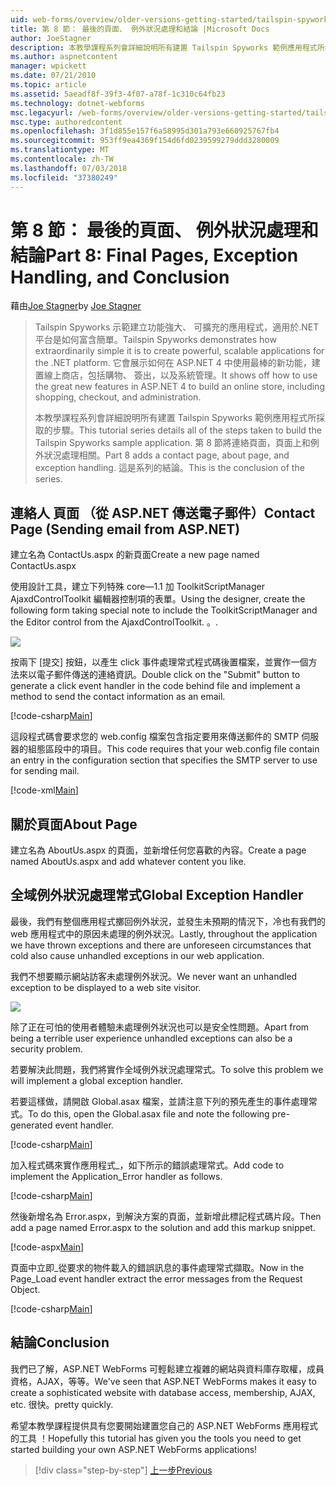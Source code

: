```yaml
---
uid: web-forms/overview/older-versions-getting-started/tailspin-spyworks/tailspin-spyworks-part-8
title: 第 8 節： 最後的頁面、 例外狀況處理和結論 |Microsoft Docs
author: JoeStagner
description: 本教學課程系列會詳細說明所有建置 Tailspin Spyworks 範例應用程式所採取的步驟。 第 8 節將連絡頁面，頁面上和例外狀況的相關...
ms.author: aspnetcontent
manager: wpickett
ms.date: 07/21/2010
ms.topic: article
ms.assetid: 5aeadf8f-39f3-4f07-a78f-1c310c64fb23
ms.technology: dotnet-webforms
msc.legacyurl: /web-forms/overview/older-versions-getting-started/tailspin-spyworks/tailspin-spyworks-part-8
msc.type: authoredcontent
ms.openlocfilehash: 3f1d855e157f6a58995d301a793e660925767fb4
ms.sourcegitcommit: 953ff9ea4369f154d6fd0239599279ddd3280009
ms.translationtype: MT
ms.contentlocale: zh-TW
ms.lasthandoff: 07/03/2018
ms.locfileid: "37380249"
---
```

<a name="part-8-final-pages-exception-handling-and-conclusion"></a><span data-ttu-id="a266c-104">第 8 節： 最後的頁面、 例外狀況處理和結論</span><span class="sxs-lookup"><span data-stu-id="a266c-104">Part 8: Final Pages, Exception Handling, and Conclusion</span></span>
====================
<span data-ttu-id="a266c-105">藉由[Joe Stagner](https://github.com/JoeStagner)</span><span class="sxs-lookup"><span data-stu-id="a266c-105">by [Joe Stagner](https://github.com/JoeStagner)</span></span>

> <span data-ttu-id="a266c-106">Tailspin Spyworks 示範建立功能強大、 可擴充的應用程式，適用於.NET 平台是如何富含簡單。</span><span class="sxs-lookup"><span data-stu-id="a266c-106">Tailspin Spyworks demonstrates how extraordinarily simple it is to create powerful, scalable applications for the .NET platform.</span></span> <span data-ttu-id="a266c-107">它會展示如何在 ASP.NET 4 中使用最棒的新功能，建置線上商店，包括購物、 簽出，以及系統管理。</span><span class="sxs-lookup"><span data-stu-id="a266c-107">It shows off how to use the great new features in ASP.NET 4 to build an online store, including shopping, checkout, and administration.</span></span>
> 
> <span data-ttu-id="a266c-108">本教學課程系列會詳細說明所有建置 Tailspin Spyworks 範例應用程式所採取的步驟。</span><span class="sxs-lookup"><span data-stu-id="a266c-108">This tutorial series details all of the steps taken to build the Tailspin Spyworks sample application.</span></span> <span data-ttu-id="a266c-109">第 8 節將連絡頁面，頁面上和例外狀況處理相關。</span><span class="sxs-lookup"><span data-stu-id="a266c-109">Part 8 adds a contact page, about page, and exception handling.</span></span> <span data-ttu-id="a266c-110">這是系列的結論。</span><span class="sxs-lookup"><span data-stu-id="a266c-110">This is the conclusion of the series.</span></span>


## <a id="_Toc260221680"></a>  <span data-ttu-id="a266c-111">連絡人 頁面 （從 ASP.NET 傳送電子郵件）</span><span class="sxs-lookup"><span data-stu-id="a266c-111">Contact Page (Sending email from ASP.NET)</span></span>

<span data-ttu-id="a266c-112">建立名為 ContactUs.aspx 的新頁面</span><span class="sxs-lookup"><span data-stu-id="a266c-112">Create a new page named ContactUs.aspx</span></span>

<span data-ttu-id="a266c-113">使用設計工具，建立下列特殊 core—1.1 加 ToolkitScriptManager AjaxdControlToolkit 編輯器控制項的表單。</span><span class="sxs-lookup"><span data-stu-id="a266c-113">Using the designer, create the following form taking special note to include the ToolkitScriptManager and the Editor control from the AjaxdControlToolkit.</span></span> <span data-ttu-id="a266c-114">。</span><span class="sxs-lookup"><span data-stu-id="a266c-114">.</span></span>

![](tailspin-spyworks-part-8/_static/image1.jpg)

<span data-ttu-id="a266c-115">按兩下 [提交] 按鈕，以產生 click 事件處理常式程式碼後置檔案，並實作一個方法來以電子郵件傳送的連絡資訊。</span><span class="sxs-lookup"><span data-stu-id="a266c-115">Double click on the "Submit" button to generate a click event handler in the code behind file and implement a method to send the contact information as an email.</span></span>

[!code-csharp[Main](tailspin-spyworks-part-8/samples/sample1.cs)]

<span data-ttu-id="a266c-116">這段程式碼會要求您的 web.config 檔案包含指定要用來傳送郵件的 SMTP 伺服器的組態區段中的項目。</span><span class="sxs-lookup"><span data-stu-id="a266c-116">This code requires that your web.config file contain an entry in the configuration section that specifies the SMTP server to use for sending mail.</span></span>

[!code-xml[Main](tailspin-spyworks-part-8/samples/sample2.xml)]

## <a id="_Toc260221681"></a>  <span data-ttu-id="a266c-117">關於頁面</span><span class="sxs-lookup"><span data-stu-id="a266c-117">About Page</span></span>

<span data-ttu-id="a266c-118">建立名為 AboutUs.aspx 的頁面，並新增任何您喜歡的內容。</span><span class="sxs-lookup"><span data-stu-id="a266c-118">Create a page named AboutUs.aspx and add whatever content you like.</span></span>

## <a id="_Toc260221682"></a>  <span data-ttu-id="a266c-119">全域例外狀況處理常式</span><span class="sxs-lookup"><span data-stu-id="a266c-119">Global Exception Handler</span></span>

<span data-ttu-id="a266c-120">最後，我們有整個應用程式擲回例外狀況，並發生未預期的情況下，冷也有我們的 web 應用程式中的原因未處理的例外狀況。</span><span class="sxs-lookup"><span data-stu-id="a266c-120">Lastly, throughout the application we have thrown exceptions and there are unforeseen circumstances that cold also cause unhandled exceptions in our web application.</span></span>

<span data-ttu-id="a266c-121">我們不想要顯示網站訪客未處理例外狀況。</span><span class="sxs-lookup"><span data-stu-id="a266c-121">We never want an unhandled exception to be displayed to a web site visitor.</span></span>

![](tailspin-spyworks-part-8/_static/image2.jpg)

<span data-ttu-id="a266c-122">除了正在可怕的使用者體驗未處理例外狀況也可以是安全性問題。</span><span class="sxs-lookup"><span data-stu-id="a266c-122">Apart from being a terrible user experience unhandled exceptions can also be a security problem.</span></span>

<span data-ttu-id="a266c-123">若要解決此問題，我們將實作全域例外狀況處理常式。</span><span class="sxs-lookup"><span data-stu-id="a266c-123">To solve this problem we will implement a global exception handler.</span></span>

<span data-ttu-id="a266c-124">若要這樣做，請開啟 Global.asax 檔案，並請注意下列的預先產生的事件處理常式。</span><span class="sxs-lookup"><span data-stu-id="a266c-124">To do this, open the Global.asax file and note the following pre-generated event handler.</span></span>

[!code-csharp[Main](tailspin-spyworks-part-8/samples/sample3.cs)]

<span data-ttu-id="a266c-125">加入程式碼來實作應用程式\_，如下所示的錯誤處理常式。</span><span class="sxs-lookup"><span data-stu-id="a266c-125">Add code to implement the Application\_Error handler as follows.</span></span>

[!code-csharp[Main](tailspin-spyworks-part-8/samples/sample4.cs)]

<span data-ttu-id="a266c-126">然後新增名為 Error.aspx，到解決方案的頁面，並新增此標記程式碼片段。</span><span class="sxs-lookup"><span data-stu-id="a266c-126">Then add a page named Error.aspx to the solution and add this markup snippet.</span></span>

[!code-aspx[Main](tailspin-spyworks-part-8/samples/sample5.aspx)]

<span data-ttu-id="a266c-127">頁面中立即\_從要求的物件載入的錯誤訊息的事件處理常式擷取。</span><span class="sxs-lookup"><span data-stu-id="a266c-127">Now in the Page\_Load event handler extract the error messages from the Request Object.</span></span>

[!code-csharp[Main](tailspin-spyworks-part-8/samples/sample6.cs)]

## <a id="_Toc260221683"></a>  <span data-ttu-id="a266c-128">結論</span><span class="sxs-lookup"><span data-stu-id="a266c-128">Conclusion</span></span>

<span data-ttu-id="a266c-129">我們已了解，ASP.NET WebForms 可輕鬆建立複雜的網站與資料庫存取權，成員資格，AJAX，等等。</span><span class="sxs-lookup"><span data-stu-id="a266c-129">We've seen that ASP.NET WebForms makes it easy to create a sophisticated website with database access, membership, AJAX, etc.</span></span> <span data-ttu-id="a266c-130">很快。</span><span class="sxs-lookup"><span data-stu-id="a266c-130">pretty quickly.</span></span>

<span data-ttu-id="a266c-131">希望本教學課程提供具有您要開始建置您自己的 ASP.NET WebForms 應用程式的工具 ！</span><span class="sxs-lookup"><span data-stu-id="a266c-131">Hopefully this tutorial has given you the tools you need to get started building your own ASP.NET WebForms applications!</span></span>

> [!div class="step-by-step"]
> [<span data-ttu-id="a266c-132">上一步</span><span class="sxs-lookup"><span data-stu-id="a266c-132">Previous</span></span>](tailspin-spyworks-part-7.md)
